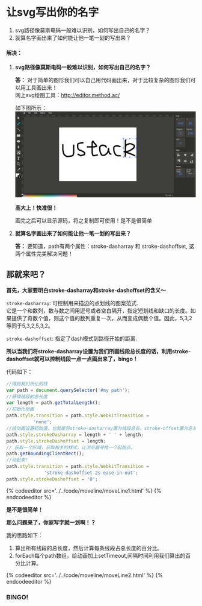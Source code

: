 # 让svg写出你的名字

<!--sec data-title="难点在哪儿?" data-id="section1" data-show=true ces-->
1. svg路径像莫斯电码一般难以识别，如何写出自己的名字？
2. 就算名字画出来了如何能让他一笔一划的写出来？

#### 解决：
1. __svg路径像莫斯电码一般难以识别，如何写出自己的名字？__     

   __答：__ 对于简单的图形我们可以自己用代码画出来，对于比较复杂的图形我们可以用工具画出来！    
   网上svg绘图工具：http://editor.method.ac/    

   如下图所示：    
   ![svg editor](../../img/svg_editor.png)    

   __高大上！快准很！__    

   画完之后可以显示源码，将之复制即可使用！是不是很简单

2. __就算名字画出来了如何能让他一笔一划的写出来？__     

   __答：__ 要知道，path有两个属性：stroke-dasharray 和 stroke-dashoffset, 这两个属性完美解决问题！ 
<!--endsec-->  

## 那就来吧？

   __首先，大家要明白stroke-dasharray和stroke-dashoffset的含义～__    

   `stroke-dasharray`: 可控制用来描边的点划线的图案范式.    
   它是一个<length>和<percentage>数列，数与数之间用逗号或者空白隔开，指定短划线和缺口的长度。如果提供了奇数个值，则这个值的数列重复一次，从而变成偶数个值。因此，5,3,2等同于5,3,2,5,3,2。    

   `stroke-dashoffset`: 指定了dash模式到路径开始的距离.    



__所以当我们将stroke-dasharray设置为我们所画线段总长度的话，利用stroke-dashoffset就可以控制线段一点一点画出来了，bingo！__

代码如下：    

```javascript
//得到我们所化的线
var path = document.querySelector('#my path');
//获得线段的总长度
var length = path.getTotalLength();
//初始化动画
path.style.transition = path.style.WebkitTransition =
          'none';
//给动画设置初始值，也就是将stroke-dasharray置为线段总长，stroke-offset置为总长
path.style.strokeDasharray = length + ' ' + length;
path.style.strokeDashoffset = length;
// 获取一个区域，获取相关的样式，让浏览器寻找一个起始点。
path.getBoundingClientRect();
//动起来!
path.style.transition = path.style.WebkitTransition =
              'stroke-dashoffset 2s ease-in-out';
path.style.strokeDashoffset = '0';
```

{% codeeditor src='../../code/moveline/moveLine1.html' %}
{% endcodeeditor %}

__是不是很简单！__    

__那么问题来了，你家写字就一划啊！？__    

我的思路如下：    

1. 算出所有线段的总长度，然后计算每条线段占总长度的百分比。
2. forEach每个path数组，给动画加上setTimeout,间隔时间利用我们算出的百分比计算。    

{% codeeditor src='../../code/moveline/moveLine2.html' %}
{% endcodeeditor %}

### BINGO! 
